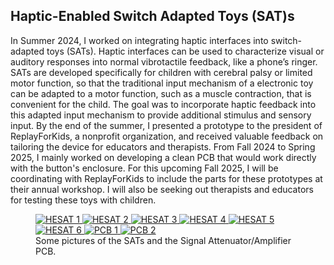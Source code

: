<h2>Haptic-Enabled Switch Adapted Toys (SAT)s</h2>

In Summer 2024, I worked on integrating haptic interfaces into switch-adapted toys (SATs). Haptic interfaces can be used to characterize visual or auditory responses into normal vibrotactile feedback, like a phone’s ringer. SATs are developed specifically for children with cerebral palsy or limited motor function, so that the traditional input mechanism of a electronic toy can be adapted to a motor function, such as a muscle contraction, that is convenient for the child. The goal was to incorporate haptic feedback into this adapted input mechanism to provide additional stimulus and sensory input. By the end of the summer, I presented a prototype to the president of ReplayForKids, a nonprofit organization, and received valuable feedback on tailoring the device for educators and therapists. From Fall 2024 to Spring 2025, I mainly worked on developing a clean PCB that would work directly with the button's enclosure. For this upcoming Fall 2025, I will be coordinating with ReplayForKids to include the parts for these prototypes at their annual workshop. I will also be seeking out therapists and educators for testing these toys with children.

<figure class="third">
  <a href="{{ site.baseurl }}/assets/images/hesat/HESAT_1.jpg">
    <img src="{{ site.baseurl }}/assets/images/hesat/HESAT_1.jpg" alt="HESAT 1" style="max-height: 151px; height: auto; object-fit: contain;">
  </a>
  <a href="{{ site.baseurl }}/assets/images/hesat/HESAT_2.jpg">
    <img src="{{ site.baseurl }}/assets/images/hesat/HESAT_2.jpg" alt="HESAT 2" style="max-height: 151px; height: auto; object-fit: contain;">
  </a>
  <a href="{{ site.baseurl }}/assets/images/hesat/HESAT_3.jpg">
    <img src="{{ site.baseurl }}/assets/images/hesat/HESAT_3.jpg" alt="HESAT 3" style="max-height: 151px; height: auto; object-fit: contain;">
  </a>
  <a href="{{ site.baseurl }}/assets/images/hesat/HESAT_4.jpg">
    <img src="{{ site.baseurl }}/assets/images/hesat/HESAT_4.jpg" alt="HESAT 4" style="max-height: 151px; height: auto; object-fit: contain;">
  </a>
  <a href="{{ site.baseurl }}/assets/images/hesat/HESAT_5.jpg">
    <img src="{{ site.baseurl }}/assets/images/hesat/HESAT_5.jpg" alt="HESAT 5" style="max-height: 151px; height: auto; object-fit: contain;">
  </a>
  <a href="{{ site.baseurl }}/assets/images/hesat/HESAT_6.jpg">
    <img src="{{ site.baseurl }}/assets/images/hesat/HESAT_6.jpg" alt="HESAT 6" style="max-height: 151px; height: auto; object-fit: contain;">
  </a>
  <a href="{{ site.baseurl }}/assets/images/saapcb/PCB_1.jpg">
    <img src="{{ site.baseurl }}/assets/images/saapcb/PCB_1.jpg" alt="PCB 1" style="max-height: 151px; height: auto; object-fit: contain;">
  </a>
  <a href="{{ site.baseurl }}/assets/images/saapcb/PCB_2.jpg">
    <img src="{{ site.baseurl }}/assets/images/saapcb/PCB_2.jpg" alt="PCB 2" style="max-height: 151px; height: auto; object-fit: contain;">
  </a>
  <figcaption>Some pictures of the SATs and the Signal Attenuator/Amplifier PCB.</figcaption>
</figure>

<!-- ---
layout: single
title: Haptic-Enabled Switch Adapted Toys (SATs)
# Optional: author_profile: true  (depends on your site defaults)
# Gallery data (Minimal Mistakes built-in)
gallery:
  - url:  /assets/images/hesat/HESAT_1.jpg
    image_path: /assets/images/hesat/HESAT_1.jpg
    alt: HESAT 1
  - url:  /assets/images/hesat/HESAT_2.jpg
    image_path: /assets/images/hesat/HESAT_2.jpg
    alt: HESAT 2
  - url:  /assets/images/hesat/HESAT_3.jpg
    image_path: /assets/images/hesat/HESAT_3.jpg
    alt: HESAT 3
  - url:  /assets/images/hesat/HESAT_4.jpg
    image_path: /assets/images/hesat/HESAT_4.jpg
    alt: HESAT 4
  - url:  /assets/images/hesat/HESAT_5.jpg
    image_path: /assets/images/hesat/HESAT_5.jpg
    alt: HESAT 5
  - url:  /assets/images/hesat/HESAT_6.jpg
    image_path: /assets/images/hesat/HESAT_6.jpg
    alt: HESAT 6
  - url:  /assets/images/saapcb/PCB_1.jpg
    image_path: /assets/images/saapcb/PCB_1.jpg
    alt: Signal Attenuator/Amplifier PCB 1
  - url:  /assets/images/saapcb/PCB_2.jpg
    image_path: /assets/images/saapcb/PCB_2.jpg
    alt: Signal Attenuator/Amplifier PCB 2
---

## Haptic-Enabled Switch Adapted Toys (SATs)

In **Summer 2024**, I integrated haptic interfaces into switch-adapted toys (SATs)…

{% include gallery
   caption="Some pictures of the SATs and the Signal Attenuator/Amplifier PCB."
   # Optional: force a grid; choices are 'half' or 'third'
   layout="third"
%} -->